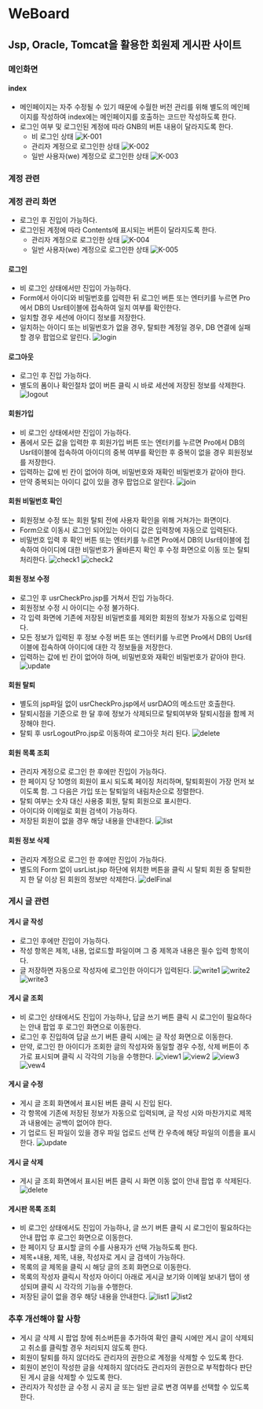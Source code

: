 # WeBoard
## Jsp, Oracle, Tomcat을 활용한 회원제 게시판 사이트

### 메인화면

#### index
- 메인페이지는 자주 수정될 수 있기 때문에 수월한 버전 관리를 위해 별도의 메인페이지를 작성하여 index에는 메인페이지를 호출하는 코드만 작성하도록 한다.
- 로그인 여부 및 로그인된 계정에 따라 GNB의 버튼 내용이 달라지도록 한다.
  + 비 로그인 상태
  ![K-001](https://user-images.githubusercontent.com/59382990/82868520-bb3ce700-9f67-11ea-86b5-d89a7ba690c9.jpg)
  + 관리자 계정으로 로그인한 상태
  ![K-002](https://user-images.githubusercontent.com/59382990/82868521-bc6e1400-9f67-11ea-87de-38660a1278d6.jpg)
  + 일반 사용자(we) 계정으로 로그인한 상태
  ![K-003](https://user-images.githubusercontent.com/59382990/82868523-bd06aa80-9f67-11ea-974c-9b720c4bc978.jpg)
  
### 계정 관련
  
### 계정 관리 화면
- 로그인 후 진입이 가능하다.
- 로그인된 계정에 따라 Contents에 표시되는 버튼이 달라지도록 한다.
  - 관리자 계정으로 로그인한 상태
  ![K-004](https://user-images.githubusercontent.com/59382990/82869255-e6740600-9f68-11ea-9904-0e32d5a1114b.jpg)
  - 일반 사용자(we) 계정으로 로그인한 상태
  ![K-005](https://user-images.githubusercontent.com/59382990/82869260-e83dc980-9f68-11ea-818d-65987c283771.jpg)

#### 로그인
- 비 로그인 상태에서만 진입이 가능하다.
- Form에서 아이디와 비밀번호를 입력한 뒤 로그인 버튼 또는 엔터키를 누르면 Pro에서 DB의 Usr테이블에 접속하여 일치 여부를 확인한다.
- 일치할 경우 세션에 아이디 정보를 저장한다.
- 일치하는 아이디 또는 비밀번호가 없을 경우, 탈퇴한 계정일 경우, DB 연결에 실패할 경우 팝업으로 알린다.
![login](https://user-images.githubusercontent.com/59382990/82866198-66976d00-9f63-11ea-8658-0ba171b8db18.jpg)

#### 로그아웃
- 로그인 후 진입 가능하다.
- 별도의 폼이나 확인절차 없이 버튼 클릭 시 바로 세션에 저장된 정보를 삭제한다.
![logout](https://user-images.githubusercontent.com/59382990/82866250-7d3dc400-9f63-11ea-8ddb-1f804efef026.jpg)

#### 회원가입
- 비 로그인 상태에서만 진입이 가능하다.
- 폼에서 모든 값을 입력한 후 회원가입 버튼 또는 엔터키를 누르면 Pro에서 DB의 Usr테이블에 접속하여 아이디의 중복 여부를 확인한 후 중복이 없을 경우 회원정보를 저장한다.
- 입력하는 값에 빈 칸이 없어야 하며, 비밀번호와 재확인 비밀번호가 같아야 한다.
- 만약 중복되는 아이디 값이 있을 경우 팝업으로 알린다.
![join](https://user-images.githubusercontent.com/59382990/82866265-875fc280-9f63-11ea-944a-e0eb603269d2.jpg)

#### 회원 비밀번호 확인
- 회원정보 수정 또는 회원 탈퇴 전에 사용자 확인을 위해 거쳐가는 화면이다.
- Form으로 이동시 로그인 되어있는 아이디 값은 입력창에 자동으로 입력된다.
- 비밀번호 입력 후 확인 버튼 또는 엔터키를 누르면 Pro에서 DB의 Usr테이블에 접속하여 아이디에 대한 비밀번호가 올바른지 확인 후 수정 화면으로 이동 또는 탈퇴 처리한다.
![check1](https://user-images.githubusercontent.com/59382990/82866284-90509400-9f63-11ea-830d-380a0bd623d0.jpg)
![check2](https://user-images.githubusercontent.com/59382990/82866289-921a5780-9f63-11ea-9c33-0f2e5dbbd90a.jpg)

#### 회원 정보 수정
- 로그인 후 usrCheckPro.jsp를 거쳐서 진입 가능하다.
- 회원정보 수정 시 아이디는 수정 불가하다.
- 각 입력 화면에 기존에 저장된 비밀번호를 제외한 회원의 정보가 자동으로 입력된다.
- 모든 정보가 입력된 후 정보 수정 버튼 또는 엔터키를 누르면 Pro에서 DB의 Usr테이블에 접속하여 아이디에 대한 각 정보들을 저장한다.
- 입력하는 값에 빈 칸이 없어야 하며, 비밀번호와 재확인 비밀번호가 같아야 한다.
![update](https://user-images.githubusercontent.com/59382990/82866309-9cd4ec80-9f63-11ea-8c71-e04f6505bd0f.jpg)

#### 회원 탈퇴
- 별도의 jsp파일 없이 usrCheckPro.jsp에서 usrDAO의 메소드만 호출한다.
- 탈퇴시점을 기준으로 한 달 후에 정보가 삭제되므로 탈퇴여부와 탈퇴시점을 함께 저장해야 한다.
- 탈퇴 후 usrLogoutPro.jsp로 이동하여 로그아웃 처리 된다.
![delete](https://user-images.githubusercontent.com/59382990/82866325-a4949100-9f63-11ea-82a5-09b28aad501b.jpg)

#### 회원 목록 조회
- 관리자 계정으로 로그인 한 후에만 진입이 가능하다.
- 한 페이지 당 10명의 회원이 표시 되도록 페이징 처리하며, 탈퇴회원이 가장 먼저 보이도록 함. 그 다음은 가입 또는 탈퇴일의 내림차순으로 정렬한다.
- 탈퇴 여부는 숫자 대신 사용중 회원, 탈퇴 회원으로 표시한다.
- 아이디와 이메일로 회원 검색이 가능하다.
- 저장된 회원이 없을 경우 해당 내용을 안내한다.
![list](https://user-images.githubusercontent.com/59382990/82866346-ac543580-9f63-11ea-8fd7-dbe649bc15c8.jpg)

#### 회원 정보 삭제
- 관리자 계정으로 로그인 한 후에만 진입이 가능하다.
- 별도의 Form 없이 usrList.jsp 하단에 위치한 버튼을 클릭 시 탈퇴 회원 중 탈퇴한지 한 달 이상 된 회원의 정보만 삭제한다.
![delFinal](https://user-images.githubusercontent.com/59382990/82866367-b413da00-9f63-11ea-8dbf-28d788329939.jpg)

### 게시 글 관련

#### 게시 글 작성
- 로그인 후에만 진입이 가능하다.
- 작성 항목은 제목, 내용, 업로드할 파일이며 그 중 제목과 내용은 필수 입력 항목이다.
- 글 저장하면 자동으로 작성자에 로그인한 아이디가 입력된다.
![write1](https://user-images.githubusercontent.com/59382990/82866473-f3422b00-9f63-11ea-939d-e6fe9fc2fa62.jpg)
![write2](https://user-images.githubusercontent.com/59382990/82866485-f806df00-9f63-11ea-9a2f-312a08599a0d.jpg)
![write3](https://user-images.githubusercontent.com/59382990/82866487-f9380c00-9f63-11ea-9c91-6023d056556a.jpg)

#### 게시 글 조회
- 비 로그인 상태에서도 진입이 가능하나, 답글 쓰기 버튼 클릭 시 로그인이 필요하다는 안내 팝업 후 로그인 화면으로 이동한다.
- 로그인 후 진입하여 답글 쓰기 버튼 클릭 시에는 글 작성 화면으로 이동한다.
- 만약, 로그인 한 아이디가 조회한 글의 작성자와 동일할 경우 수정, 삭제 버튼이 추가로 표시되며 클릭 시 각각의 기능을 수행한다.
![view1](https://user-images.githubusercontent.com/59382990/82866513-0654fb00-9f64-11ea-935b-20e0edfa3e5d.jpg)
![view2](https://user-images.githubusercontent.com/59382990/82866516-06ed9180-9f64-11ea-807a-ef126753d678.jpg)
![view3](https://user-images.githubusercontent.com/59382990/82866519-07862800-9f64-11ea-865c-39723cf68767.jpg)
![vew4](https://user-images.githubusercontent.com/59382990/82866521-08b75500-9f64-11ea-974c-80ae2388f50e.jpg)

#### 게시 글 수정
- 게시 글 조회 화면에서 표시된 버튼 클릭 시 진입 된다.
- 각 항목에 기존에 저장된 정보가 자동으로 입력되며, 글 작성 시와 마찬가지로 제목과 내용에는 공백이 없어야 한다.
- 기 업로드 된 파일이 있을 경우 파일 업로드 선택 칸 우측에 해당 파일의 이름을 표시한다.
![update](https://user-images.githubusercontent.com/59382990/82866535-11a82680-9f64-11ea-9769-aebda337d523.jpg)

#### 게시 글 삭제
- 게시 글 조회 화면에서 표시된 버튼 클릭 시 화면 이동 없이 안내 팝업 후 삭제된다.
![delete](https://user-images.githubusercontent.com/59382990/82866551-18cf3480-9f64-11ea-8828-7c936353a33d.jpg)

#### 게시판 목록 조회
- 비 로그인 상태에서도 진입이 가능하나, 글 쓰기 버튼 클릭 시 로그인이 필요하다는 안내 팝업 후 로그인 화면으로 이동한다.
- 한 페이지 당 표시할 글의 수를 사용자가 선택 가능하도록 한다.
- 제목+내용, 제목, 내용, 작성자로 게시 글 검색이 가능하다.
- 목록의 글 제목을 클릭 시 해당 글의 조회 화면으로 이동한다.
- 목록의 작성자 클릭시 작성자 아이디 아래로 게시글 보기와 이메일 보내기 탭이 생성되며 클릭 시 각각의 기능을 수행한다.
- 저장된 글이 없을 경우 해당 내용을 안내한다.
![list1](https://user-images.githubusercontent.com/59382990/82866563-21c00600-9f64-11ea-89f4-97df42122f59.jpg)
![list2](https://user-images.githubusercontent.com/59382990/82866566-22f13300-9f64-11ea-998b-27574710dea5.jpg)

### 추후 개선해야 할 사항
- 게시 글 삭제 시 팝업 창에 취소버튼을 추가하여 확인 클릭 시에만 게시 글이 삭제되고 취소를 클릭할 경우 처리되지 않도록 한다.
- 회원이 탈퇴를 하지 않더라도 관리자의 권한으로 계정을 삭제할 수 있도록 한다.
- 회원이 본인이 작성한 글을 삭제하지 않더라도 관리자의 권한으로 부적합하다 판단된 게시 글을 삭제할 수 있도록 한다.
- 관리자가 작성한 글 수정 시 공지 글 또는 일반 글로 변경 여부를 선택할 수 있도록 한다.
